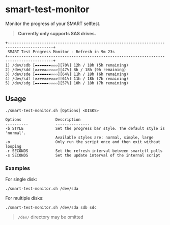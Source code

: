 # smart-test-monitor
Monitor the progress of your SMART selftest.


> **Currently only supports SAS drives.**


```
+------------------------------------------------------------------------------------------+
 SMART Test Progress Monitor - Refresh in 9m 23s
+------------------------------------------------------------------------------------------+
1) /dev/sdb [▰▰▰▰▰▰▰▱▱▱][70%] 12h / 18h (5h remaining)
2) /dev/sdd [▰▰▰▰▰▱▱▱▱▱][47%] 8h / 18h (9h remaining)
3) /dev/sde [▰▰▰▰▰▰▰▱▱▱][64%] 11h / 18h (6h remaining)
4) /dev/sdf [▰▰▰▰▰▰▰▱▱▱][61%] 11h / 18h (7h remaining)
5) /dev/sdg [▰▰▰▰▰▰▱▱▱▱][57%] 10h / 18h (7h remaining)
```

## Usage
```
./smart-test-monitor.sh [Options] <DISKS>

Options               Description
----------            ---------------
-b STYLE              Set the progress bar style. The default style is 'normal'.
                      Available styles are: normal, simple, large
-o                    Only run the script once and then exit without looping
-r SECONDS            Set the refresh interval between smartctl polls
-s SECONDS            Set the update interval of the internal script
```

### Examples
For single disk: 
```
./smart-test-monitor.sh /dev/sda
```

For multiple disks:
```
./smart-test-monitor.sh /dev/sda sdb sdc
```

> `/dev/` directory may be omitted







